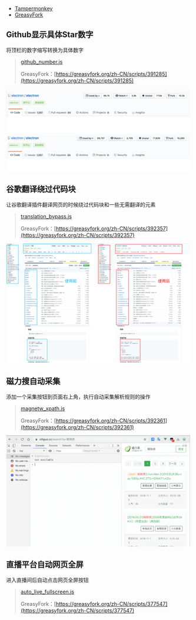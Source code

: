 * [Tampermonkey](http://www.tampermonkey.net/)
* [GreasyFork](https://greasyfork.org/zh-CN)

## Github显示具体Star数字
将顶栏的数字缩写转换为具体数字

>[github_number.js](github_number.js)
>
>GreasyFork：[https://greasyfork.org/zh-CN/scripts/391285](https://greasyfork.org/zh-CN/scripts/391285)

<img src="screenshots/github_number.jpg" width="500"/>

## 谷歌翻译绕过代码块
让谷歌翻译插件翻译网页的时候绕过代码块和一些无需翻译的元素
>[translation_bypass.js](translation_bypass.js)
>
>GreasyFork：[https://greasyfork.org/zh-CN/scripts/392357](https://greasyfork.org/zh-CN/scripts/392357)

<img src="screenshots/translation_bypass.jpg" width="500"/>

## 磁力搜自动采集
添加一个采集按钮到页面右上角，执行自动采集解析规则的操作
>[magnetw_xpath.js](magnetw_xpath.js)
>
>GreasyFork：[https://greasyfork.org/zh-CN/scripts/392361](https://greasyfork.org/zh-CN/scripts/392361)

<img src="screenshots/magnetw_xpath.gif" width="500"/>


## 直播平台自动网页全屏
进入直播间后自动点击网页全屏按钮

>[auto\_live_fullscreen.js](auto_live_fullscreen.js)
>
>GreasyFork：[https://greasyfork.org/zh-CN/scripts/377547](https://greasyfork.org/zh-CN/scripts/377547)